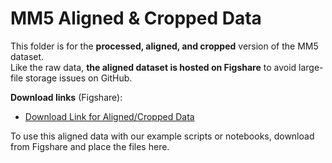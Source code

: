 # MM5 Aligned & Cropped Data

This folder is for the **processed, aligned, and cropped** version of the MM5 dataset.  
Like the raw data, **the aligned dataset is hosted on Figshare** to avoid large-file storage issues on GitHub.

**Download links** (Figshare):  
- [Download Link for Aligned/Cropped Data](https://figshare.com/ndownloader/files/53410667)

To use this aligned data with our example scripts or notebooks, download from Figshare and place the files here.
